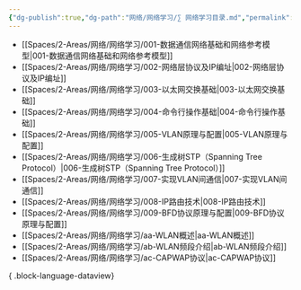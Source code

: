 ```yaml
---
{"dg-publish":true,"dg-path":"网络/网络学习/∑ 网络学习目录.md","permalink":"/网络/网络学习/∑ 网络学习目录/"}
---
```


- [[Spaces/2-Areas/网络/网络学习/001-数据通信网络基础和网络参考模型\|001-数据通信网络基础和网络参考模型]]
- [[Spaces/2-Areas/网络/网络学习/002-网络层协议及IP编址\|002-网络层协议及IP编址]]
- [[Spaces/2-Areas/网络/网络学习/003-以太网交换基础\|003-以太网交换基础]]
- [[Spaces/2-Areas/网络/网络学习/004-命令行操作基础\|004-命令行操作基础]]
- [[Spaces/2-Areas/网络/网络学习/005-VLAN原理与配置\|005-VLAN原理与配置]]
- [[Spaces/2-Areas/网络/网络学习/006-生成树STP（Spanning Tree Protocol）\|006-生成树STP（Spanning Tree Protocol）]]
- [[Spaces/2-Areas/网络/网络学习/007-实现VLAN间通信\|007-实现VLAN间通信]]
- [[Spaces/2-Areas/网络/网络学习/008-IP路由技术\|008-IP路由技术]]
- [[Spaces/2-Areas/网络/网络学习/009-BFD协议原理与配置\|009-BFD协议原理与配置]]
- [[Spaces/2-Areas/网络/网络学习/aa-WLAN概述\|aa-WLAN概述]]
- [[Spaces/2-Areas/网络/网络学习/ab-WLAN频段介绍\|ab-WLAN频段介绍]]
- [[Spaces/2-Areas/网络/网络学习/ac-CAPWAP协议\|ac-CAPWAP协议]]

{ .block-language-dataview}